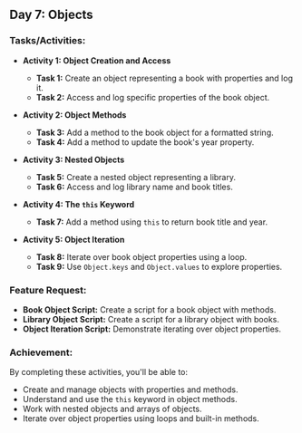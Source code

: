 ## Day 7: Objects

### Tasks/Activities:

* **Activity 1: Object Creation and Access**
    * **Task 1:** Create an object representing a book with properties and log it.
    * **Task 2:** Access and log specific properties of the book object.

* **Activity 2: Object Methods**
    * **Task 3:** Add a method to the book object for a formatted string.
    * **Task 4:** Add a method to update the book's year property.

* **Activity 3: Nested Objects**
    * **Task 5:** Create a nested object representing a library.
    * **Task 6:** Access and log library name and book titles.

* **Activity 4: The `this` Keyword**
    * **Task 7:** Add a method using `this` to return book title and year.

* **Activity 5: Object Iteration**
    * **Task 8:** Iterate over book object properties using a loop.
    * **Task 9:** Use `Object.keys` and `Object.values` to explore properties.

### Feature Request:

* **Book Object Script:** Create a script for a book object with methods.
* **Library Object Script:** Create a script for a library object with books.
* **Object Iteration Script:** Demonstrate iterating over object properties.

### Achievement:

By completing these activities, you'll be able to:

* Create and manage objects with properties and methods.
* Understand and use the `this` keyword in object methods.
* Work with nested objects and arrays of objects.
* Iterate over object properties using loops and built-in methods.
